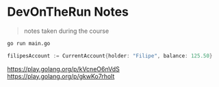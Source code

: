 # DevOnTheRun Notes

> notes taken during the course

```sh
go run main.go
```

```go
filipesAccount := CurrentAccount{holder: "Filipe", balance: 125.50}
```

https://play.golang.org/p/kVcneO6nVdS
https://play.golang.org/p/gkwKo7rholt
